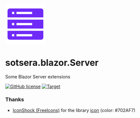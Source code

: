 ![Sotsera.Blazor.Server](icon.png "Sotsera.Blazor")

# sotsera.blazor.Server

Some Blazor Server extensions

[![GitHub license](https://img.shields.io/github/license/sotsera/sotsera.blazor?style=flat-square)](LICENSE)
[![Target](https://img.shields.io/static/v1?label=target&message=net9.0&color=512bd4&logo=.net&style=flat-square)](https://dotnet.microsoft.com/en-us/)

### Thanks

- [IconShock (FreeIcons)](https://www.iconshock.com/freeicons/) for the library [icon](https://www.iconshock.com/freeicons/rack-server-solid) (color: #702AF7)
